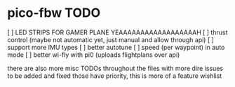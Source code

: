 # pico-fbw TODO

[ ] LED STRIPS FOR GAMER PLANE YEAAAAAAAAAAAAAAAAAAH
[ ] thrust control (maybe not automatic yet, just manual and allow through api)
[ ] support more IMU types
[ ] better autotune
[ ] speed (per waypoint) in auto mode
[ ] better wi-fly with pi0 (uploads flightplans over api)

there are also more misc TODOs throughout the files with more dire issues to be added and fixed
those have priority, this is more of a feature wishlist
